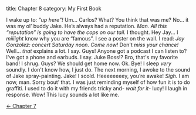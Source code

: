 title: Chapter 8
category: My First Book

I wake up to: *“up here”!* Um... Carlos? What? You think that was me? No... it was my ol’
buddy Jake. He’s always had a reputation. *Man. All this “reputation” is going to have the cops on our tail.*
I thought. Hey Jay... I *miiiight* know why you are “famous”. I see a poster on
the wall. I read: *Jay Gonzolez: concert Saturday noon. Come now!* Don't *miss your chance!*
Well... *that* explains a lot. I say. Guys! Anyone got a podcast I can listen to? I've got a phone
and earbuds. I say. Juke Boss!? Bro, that's my favorite band! I shrug. Guys? We should get
home now. Ok. Bye! I sleep *very* soundly. I don't know how, I just do. The next morning, I
awoke to the sound of Jake spray-painting. Jake! I scold. Heeeeeeeey, you’re awake! *Sigh.* I
am now, man. Sorry bout’ that. I was just reminding myself of how fun it is to do graffiti. I
used to do it with my friends tricky and- *wait for it-* lucy! I laugh in response. Wow! This lucy
sounds a lot like me.

<div class="row">
    <div class="col-auto">
        <a href="{filename}chapter-7.md">&larr; Chapter 7</a>
    </div>
</div>
